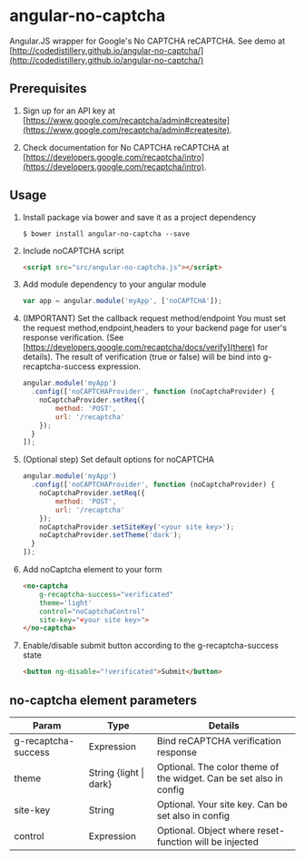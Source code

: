 angular-no-captcha
==================

Angular.JS wrapper for Google's No CAPTCHA reCAPTCHA. See demo at [http://codedistillery.github.io/angular-no-captcha/](http://codedistillery.github.io/angular-no-captcha/)

## Prerequisites

1. Sign up for an API key at [https://www.google.com/recaptcha/admin#createsite](https://www.google.com/recaptcha/admin#createsite).

1. Check documentation for No CAPTCHA reCAPTCHA at [https://developers.google.com/recaptcha/intro](https://developers.google.com/recaptcha/intro).

## Usage

1. Install package via bower and save it as a project dependency
    ```
    $ bower install angular-no-captcha --save
    ````

1. Include noCAPTCHA script
    ```html
    <script src="src/angular-no-captcha.js"></script>
    ```

1. Add module dependency to your angular module
    ```javascript
    var app = angular.module('myApp', ['noCAPTCHA']);
    ```

1. (IMPORTANT) Set the callback request method/endpoint
	You must set the request method,endpoint,headers to your backend page for user's response verification.
	(See [https://developers.google.com/recaptcha/docs/verify](there) for details).
	The result of verification (true or false) will be bind into g-recaptcha-success expression.
    ```javascript
    angular.module('myApp')
      .config(['noCAPTCHAProvider', function (noCaptchaProvider) {
	  	noCaptchaProvider.setReq({
			method: 'POST',
			url: '/recaptcha'
		});
      }
    ]);
    ```

1. (Optional step) Set default options for noCAPTCHA 
    ```javascript
    angular.module('myApp')
      .config(['noCAPTCHAProvider', function (noCaptchaProvider) {
	  	noCaptchaProvider.setReq({
			method: 'POST',
			url: '/recaptcha'
		});
        noCaptchaProvider.setSiteKey('<your site key>');
        noCaptchaProvider.setTheme('dark');
      }
    ]);
    ```
    
1. Add noCaptcha element to your form
    ```html
    <no-captcha
        g-recaptcha-success="verificated"
        theme='light'
        control="noCaptchaControl"
        site-key="<your site key>">
    </no-captcha>
    ```
	
1. Enable/disable submit button according to the g-recaptcha-success state
	```html
	<button ng-disable="!verificated">Submit</button>
	```

## no-captcha element parameters

| Param                | Type                   | Details                                                            |
|----------------------|------------------------|--------------------------------------------------------------------|
| g-recaptcha-success | Expression             | Bind reCAPTCHA verification response                                      |
| theme                | String {light \| dark} | Optional. The color theme of the widget. Can be set also in config |
| site-key             | String                 | Optional. Your site key. Can be set also in config                 |
| control              | Expression             | Optional. Object where reset-function will be injected             |

